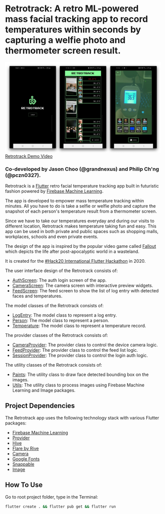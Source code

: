 # Retrotrack: A retro ML-powered mass facial tracking app to record temperatures within seconds by capturing a welfie photo and thermometer screen result.
<a href="https://youtu.be/42XTS2c7Grw" target="_blank"><img src='/screenshots/thumbnail.jpg' width='700' alt="Retrotrack Demo Video"/></a>
<a href="https://youtu.be/42XTS2c7Grw" target="_blank">Retrotrack Demo Video</a>

### Co-developed by Jason Choo (@grandnexus) and Philip Ch'ng (@pczn0327).

Retrotrack is a [Flutter](https://flutter.dev) retro facial temperature tracking app built in futuristic fashion powered by [Firebase Machine Learning](https://firebase.google.com/docs/ml).

The app is developed to empower mass temperature tracking within minutes. All you have to do is take a selfie or welfie photo and capture the snapshot of each person's temperature result from a thermometer screen.

Since we have to take our temperatures everyday and during our visits to different location, Retrotrack makes temperature taking fun and easy. This app can be used in both private and public spaces such as shopping malls, workplaces, schools and even private events.

The design of the app is inspired by the popular video game called [Fallout](https://fallout.bethesda.net/en/) which depicts the life after post-apocalyptic world in a wasteland.

It is created for the [#Hack20 International Flutter Hackathon](https://flutterhackathon.com) in 2020.

The user interface design of the Retrotrack consists of:
- [AuthScreen](https://github.com/grandnexus/retrotrack/blob/master/lib/ui/screens/auth_screen.dart): The auth login screen of the app.
- [CameraScreen](https://github.com/grandnexus/retrotrack/blob/master/lib/ui/screens/camera_screen.dart): The camera screen with interactive preview widgets.
- [FeedScreen](hhttps://github.com/grandnexus/retrotrack/blob/master/lib/ui/screens/feed_screen.dart): The feed screen to show the list of log entry with detected faces and temperatures.

The model classes of the Retrotrack consists of:
- [LogEntry](https://github.com/grandnexus/retrotrack/blob/master/lib/core/models/log_entry.dart): The model class to represent a log entry.
- [Person](https://github.com/grandnexus/retrotrack/blob/master/lib/core/models/person.dart): The model class to represent a person.
- [Temperature](https://github.com/grandnexus/retrotrack/blob/master/lib/core/models/temperature.dart): The model class to represent a temperature record.

The provider classes of the Retrotrack consists of:
- [CameraProvider](https://github.com/grandnexus/retrotrack/blob/master/lib/core/providers/camera_provider.dart): The provider class to control the device camera logic.
- [FeedProvider](https://github.com/grandnexus/retrotrack/blob/master/lib/core/providers/feed_provider.dart): The provider class to control the feed list logic.
- [SessionProvider](https://github.com/grandnexus/retrotrack/blob/master/lib/core/providers/session_provider.dart): The provider class to control the login auth logic.

The utility classes of the Retrotrack consists of:
- [Paints](https://github.com/grandnexus/retrotrack/blob/master/lib/core/paints.dart): The utility class to draw face detected bounding box on the images.
- [Utils](https://github.com/grandnexus/retrotrack/blob/master/lib/core/utils.dart): The utility class to process images using Firebase Machine Learning and Image packages.

## Project Dependencies
The Retrotrack app uses the following technology stack with various Flutter packages:
- [Firebase Machine Learning](https://firebase.google.com/docs/ml)
- [Provider](https://pub.dev/packages/provider)
- [Hive](https://pub.dev/packages/hive)
- [Flare by Rive](https://pub.dev/packages/flare_flutter)
- [Camera](https://pub.dev/packages/camera)
- [Google Fonts](https://pub.dev/packages/google_fonts)
- [Snappable](https://pub.dev/packages/snappable)
- [Image](https://pub.dev/packages/image)

## How To Use

Go to root project folder, type in the Terminal:

```bash
flutter create . && flutter pub get && flutter run
```
